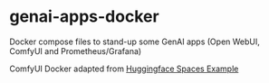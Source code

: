 # genai-apps-docker
Docker compose files to stand-up some GenAI apps (Open WebUI, ComfyUI and Prometheus/Grafana)

ComfyUI Docker adapted from [Huggingface Spaces Example](https://huggingface.co/spaces/SpacesExamples/ComfyUI/blob/main/Dockerfile)
